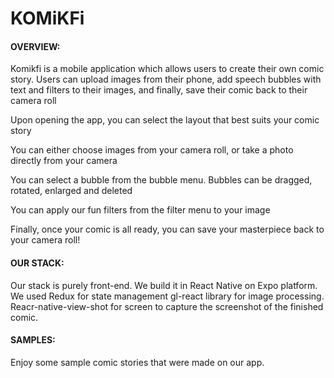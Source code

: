 # KOMiKFi

#### OVERVIEW:

Komikfi is a mobile application which allows users to create their own comic story. Users can upload images from their phone, add speech bubbles with text and filters to their images, and finally, save their comic back to their camera roll

Upon opening the app, you can select the layout that best suits your comic story

You can either choose images from your camera roll, or take a photo directly from your camera

You can select a bubble from the bubble menu. Bubbles can be dragged, rotated, enlarged and deleted

You can apply our fun filters from the filter menu to your image

Finally, once your comic is all ready, you can save your masterpiece back to your camera roll!

#### OUR STACK:

Our stack is purely front-end. We build it in React Native on Expo platform. We used Redux for state management gl-react library for image processing. Reacr-native-view-shot for screen to capture the screenshot of the finished comic.

#### SAMPLES:

Enjoy some sample comic stories that were made on our app.

